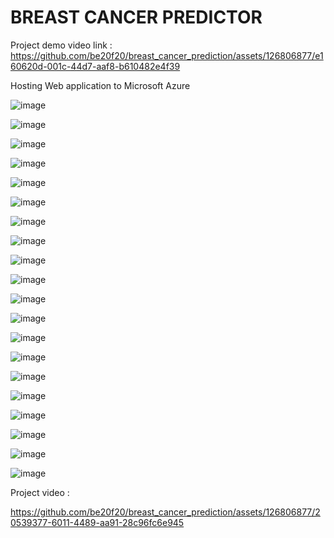 # BREAST CANCER PREDICTOR


Project demo video link : https://github.com/be20f20/breast_cancer_prediction/assets/126806877/e160620d-001c-44d7-aaf8-b610482e4f39

Hosting Web application to Microsoft Azure


![image](https://github.com/be20f20/breast_cancer_prediction/assets/126806877/20e0a130-587c-4c08-923d-6bc78b620d80)

![image](https://github.com/be20f20/breast_cancer_prediction/assets/126806877/7e11d10f-9206-4e36-93e7-0fdf553f5c90)

![image](https://github.com/be20f20/breast_cancer_prediction/assets/126806877/7c156a5a-da62-4306-87bc-759d0a22508e)

![image](https://github.com/be20f20/breast_cancer_prediction/assets/126806877/2fe74933-535d-4b29-ab55-f610d36c004a)

![image](https://github.com/be20f20/breast_cancer_prediction/assets/126806877/8e4a9cb6-9554-4e8a-b307-9c62a56dc5c7)

![image](https://github.com/be20f20/breast_cancer_prediction/assets/126806877/fbafaa87-915f-4d2a-904c-e49d46acf6f8)

![image](https://github.com/be20f20/breast_cancer_prediction/assets/126806877/3cd9d750-3fca-4fb5-9366-d56567dc04f8)

![image](https://github.com/be20f20/breast_cancer_prediction/assets/126806877/48c9e946-2cad-42d7-a2b0-1cd12bb040f7)

![image](https://github.com/be20f20/breast_cancer_prediction/assets/126806877/a83a98af-5d49-4873-960c-88ede8aa7942)

![image](https://github.com/be20f20/breast_cancer_prediction/assets/126806877/434651df-9220-4751-868c-a78d6c8c8845)

![image](https://github.com/be20f20/breast_cancer_prediction/assets/126806877/58a90e0d-d3a9-4e8c-8aa8-ea08feadf0b1)

![image](https://github.com/be20f20/breast_cancer_prediction/assets/126806877/cc7dbfa2-2d30-4c97-8a57-21a8e6fb5617)

![image](https://github.com/be20f20/breast_cancer_prediction/assets/126806877/8230693b-0c7f-4a9d-bfb6-0aed0ac0a3f8)

![image](https://github.com/be20f20/breast_cancer_prediction/assets/126806877/8ac846c0-bca8-415f-91af-de70849a3861)

![image](https://github.com/be20f20/breast_cancer_prediction/assets/126806877/857de873-3c88-4b85-8e08-cc43287b824d)

![image](https://github.com/be20f20/breast_cancer_prediction/assets/126806877/bfbac92a-5093-41e9-be32-f466021fcd87)

![image](https://github.com/be20f20/breast_cancer_prediction/assets/126806877/00633795-86db-44c3-9ce7-db95d98d7737)

![image](https://github.com/be20f20/breast_cancer_prediction/assets/126806877/b77d7ee1-c4e4-467d-b214-b4800f5cf652)

![image](https://github.com/be20f20/breast_cancer_prediction/assets/126806877/48fdd8a3-dbf8-4262-80c4-b5be475e134c)

![image](https://github.com/be20f20/breast_cancer_prediction/assets/126806877/4a15ffbe-5f7c-48cf-8434-5fd42cf43784)

Project video :

https://github.com/be20f20/breast_cancer_prediction/assets/126806877/20539377-6011-4489-aa91-28c96fc6e945


